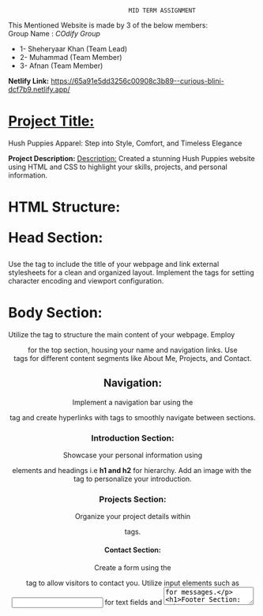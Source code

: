                                       MID TERM ASSIGNMENT


This Mentioned Website is made by 3 of the below members: <br>
Group Name : <i>COdify Group</i>
<ul>
<li>1- Sheheryaar Khan (Team Lead)</li>
<li>2- Muhammad (Team Member)</li>
<li>3- Afnan (Team Member)</li>
</ul>


<b>Netlify Link:</b>
https://65a91e5dd3256c00908c3b89--curious-blini-dcf7b9.netlify.app/


<h1><u>Project Title:</h1></u>
Hush Puppies Apparel: Step into Style, Comfort, and Timeless Elegance

<b>Project Description:</b>
<u>Description:</u>
Created a stunning Hush Puppies website using HTML and CSS to highlight your skills, projects, and personal information.

<h1>HTML Structure:

Head Section:</h1>

Use the <head> tag to include the title of your webpage and link external stylesheets for a clean and organized layout.
Implement the <meta> tags for setting character encoding and viewport configuration.
<h1>Body Section:</h1>

Utilize the <body> tag to structure the main content of your webpage.
Employ <header> for the top section, housing your name and navigation links.
Use <section> tags for different content segments like About Me, Projects, and Contact.
<h1>Navigation:</h1>

Implement a navigation bar using the <nav> tag and create hyperlinks with <a> tags to smoothly navigate between sections.
<h1>Introduction Section:</h1>

Showcase your personal information using <div> elements and headings i.e <b>h1 and h2</b> for hierarchy.
Add an image with the <img> tag to personalize your introduction.
<h1>Projects Section:</h1>

Organize your project details within <article> tags.

<h1>Contact Section:</h1>

Create a form using the <form> tag to allow visitors to contact you.
Utilize input elements such as <input> for text fields and <textarea> for messages.
<h1>Footer Section:</h1>

Use the <footer> tag to include copyright information and links to your social media profiles.
<h1>CSS Styling:</h1>

<h1>Global Styles:</h1>

Set font styles, colors, and spacing using global styles in the <style> tag or an external stylesheet.
Layout:

Implement CSS flexbox or grid layout for a responsive and visually appealing design.
Use the box-sizing property to control box models.
<h1>Header Styles:</h1>

Style the header section with a background color, text color, and padding for a polished look.
<h1>Navigation Styles:</h1>

Apply styling to the navigation bar, including hover effects for better user interaction.
<h1>Section Styles:</h1>

Customize each section with appropriate background colors, margins, and padding for a cohesive layout.
<h1>Form Styles:</h1>

Design the contact form with proper styling, including input field styles and a submit button.
<h1>Responsive Design:</h1>

Uses media queries to make our Website responsive on various devices, ensuring a seamless user experience.
<h1>Conclusion:</h1>
By combining HTML for structure and CSS for styling, this "Hush Puppies" project will result in a visually appealing and functional website that effectively presents your skills and projects to potential clients or employers.








